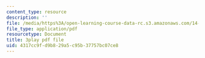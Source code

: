 ```yaml
---
content_type: resource
description: ''
file: /media/https%3A/open-learning-course-data-rc.s3.amazonaws.com/14-772-development-economics-macroeconomics-spring-2013/4317cc9fd9b829a5c95b37757bc07ce8_ekWxanQrsz4.pdf
file_type: application/pdf
resourcetype: Document
title: 3play pdf file
uid: 4317cc9f-d9b8-29a5-c95b-37757bc07ce8
---
```


